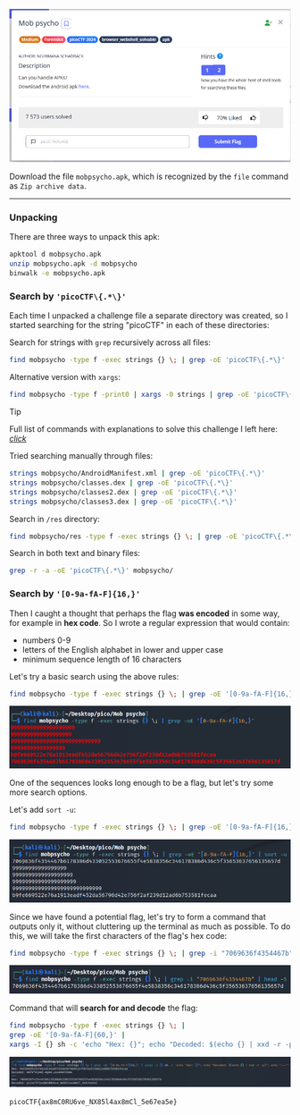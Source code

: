 ![Task desc](../assets/images/Mob-psycho_image_1.png)

Download the file `mobpsycho.apk`, which is recognized by the `file` command as `Zip archive data`.

---

### Unpacking

There are three ways to unpack this apk:


```bash
apktool d mobpsycho.apk
unzip mobpsycho.apk -d mobpsycho
binwalk -e mobpsycho.apk
```



### Search by `'picoCTF\{.*\}'` 

Each time I unpacked a challenge file a separate directory was created, so I started searching for the string "picoCTF" in each of these directories:

Search for strings with `grep` recursively across all files:

```bash
find mobpsycho -type f -exec strings {} \; | grep -oE 'picoCTF\{.*\}'
```

Alternative version with `xargs`:


```bash
find mobpsycho -type f -print0 | xargs -0 strings | grep -oE 'picoCTF\{.*\}'
```

> [!TIP]
> Full list of commands with explanations to solve this challenge I left here: [*click*](../scripts/forensics/mob-psycho/bash_to_solve.md)


Tried searching manually through files:

```bash
strings mobpsycho/AndroidManifest.xml | grep -oE 'picoCTF\{.*\}'
strings mobpsycho/classes.dex | grep -oE 'picoCTF\{.*\}'
strings mobpsycho/classes2.dex | grep -oE 'picoCTF\{.*\}'
strings mobpsycho/classes3.dex | grep -oE 'picoCTF\{.*\}'
```

Search in `/res` directory:

```bash
find mobpsycho/res -type f -exec strings {} \; | grep -oE 'picoCTF\{.*\}'
```

Search in both text and binary files:

```bash
grep -r -a -oE 'picoCTF\{.*\}' mobpsycho/
```

### Search by `'[0-9a-fA-F]{16,}'` 

Then I caught a thought that perhaps the flag **was encoded** in some way, for example in **hex code**. So I wrote a regular expression that would contain:

* numbers 0-9
* letters of the English alphabet in lower and upper case
* minimum sequence length of 16 characters

Let's try a basic search using the above rules:

```bash
find mobpsycho -type f -exec strings {} \; | grep -oE '[0-9a-fA-F]{16,}'
```


![basic search kali output](../assets/images/Mob-psycho_image_2.png)


One of the sequences looks long enough to be a flag, but let's try some more search options.

Let's add `sort -u`:

```bash
find mobpsycho -type f -exec strings {} \; | grep -oE '[0-9a-fA-F]{16,}' | sort -u 
```

![adding sort -u kali output](../assets/images/Mob-psycho_image_3.png)


Since we have found a potential flag, let's try to form a command that outputs only it, without cluttering up the terminal as much as possible. To do this, we will take the first characters of the flag's hex code:

```bash
find mobpsycho -type f -exec strings {} \; | grep -i "7069636f4354467b" | head -5
```

![only one match output](../assets/images/Mob-psycho_image_4.png)


Command that will **search for and decode** the flag:

```bash
find mobpsycho -type f -exec strings {} \; |
grep -oE '[0-9a-fA-F]{60,}' | 
xargs -I {} sh -c 'echo "Hex: {}"; echo "Decoded: $(echo {} | xxd -r -p)"; echo "---"'
```

![flag find-->decode-->show](../assets/images/Mob-psycho_image_5.png)


`picoCTF{ax8mC0RU6ve_NX85l4ax8mCl_5e67ea5e}`
